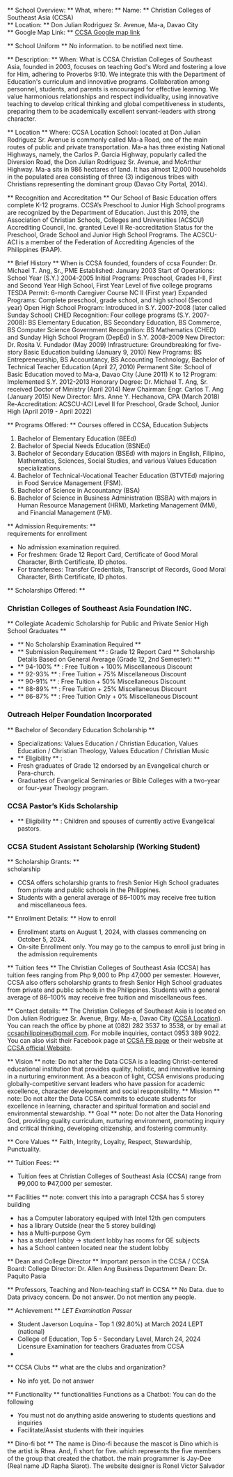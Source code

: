 ** School Overview: ** 
What, where:
** Name: **  Christian Colleges of Southeast Asia (CCSA)  
** Location: **  Don Julian Rodriguez Sr. Avenue, Ma-a, Davao City  
** Google Map Link: **  [CCSA Google map link](https://maps.app.goo.gl/t7mHJFb8Pu1WqNAf6)

** School Uniform **
No information. to be notified next time.

** Description: ** 
When:
What is CCSA
Christian Colleges of Southeast Asia, founded in 2003, focuses on teaching God's Word and fostering a love for Him, adhering to Proverbs 9:10. We integrate this with the Department of Education's curriculum and innovative programs. Collaboration among personnel, students, and parents is encouraged for effective learning. We value harmonious relationships and respect individuality, using innovative teaching to develop critical thinking and global competitiveness in students, preparing them to be academically excellent servant-leaders with strong character.

** Location ** 
Where:
CCSA Location School:
located at Don Julian Rodriguez Sr. Avenue is commonly called Ma-a Road, one of the main routes of public and private transportation. Ma-a has three existing National Highways, namely, the Carlos P. Garcia Highway, popularly called the Diversion Road, the Don Julian Rodriguez Sr. Avenue, and McArthur Highway. Ma-a sits in 986 hectares of land. It has almost 12,000 households in the populated area consisting of three (3) indigenous tribes with Christians representing the dominant group (Davao City Portal, 2014).

** Recognition and Accreditation ** 
Our School of Basic Education offers complete K-12 programs. CCSA’s Preschool to Junior High School programs are recognized by the Department of Education. Just this 2019, the Association of Christian Schools, Colleges and Universities (ACSCU) Accrediting Council, Inc. granted Level II Re-accreditation Status for the Preschool, Grade School and Junior High School Programs. The ACSCU-ACI is a member of the Federation of Accrediting Agencies of the Philippines (FAAP).

** Brief History ** 
When is CCSA founded, founders of ccsa
Founder: Dr. Michael T. Ang, Sr., PME
Established: January 2003
Start of Operations: School Year (S.Y.) 2004-2005
Initial Programs: Preschool, Grades I-II, First and Second Year High School, First Year Level of five college programs
TESDA Permit: 6-month Caregiver Course NC II (First year)
Expanded Programs: Complete preschool, grade school, and high school (Second year)
Open High School Program: Introduced in S.Y. 2007-2008 (later called Sunday School)
CHED Recognition: Four college programs (S.Y. 2007-2008): BS Elementary Education, BS Secondary Education, BS Commerce, BS Computer Science
Government Recognition: BS Mathematics (CHED) and Sunday High School Program (DepEd) in S.Y. 2008-2009
New Director: Dr. Rosita V. Fundador (May 2009)
Infrastructure: Groundbreaking for five-story Basic Education building (January 9, 2010)
New Programs: BS Entrepreneurship, BS Accountancy, BS Accounting Technology, Bachelor of Technical Teacher Education (April 27, 2010)
Permanent Site: School of Basic Education moved to Ma-a, Davao City (June 2011)
K to 12 Program: Implemented S.Y. 2012-2013
Honorary Degree: Dr. Michael T. Ang, Sr. received Doctor of Ministry (April 2014)
New Chairman: Engr. Carlos T. Ang (January 2015)
New Director: Mrs. Anne Y. Hechanova, CPA (March 2018)
Re-Accreditation: ACSCU-ACI Level II for Preschool, Grade School, Junior High (April 2019 - April 2022)

** Programs Offered: ** 
Courses offered in CCSA, Education Subjects
1. Bachelor of Elementary Education (BEEd)
2. Bachelor of Special Needs Education (BSNEd)
3. Bachelor of Secondary Education (BSEd) with majors in English, Filipino, Mathematics, Sciences, Social Studies, and various Values Education specializations.
4. Bachelor of Technical-Vocational Teacher Education (BTVTEd) majoring in Food Service Management (FSM).
5. Bachelor of Science in Accountancy (BSA)
6. Bachelor of Science in Business Administration (BSBA) with majors in Human Resource Management (HRM), Marketing Management (MM), and Financial Management (FM).

** Admission Requirements: **   
requirements for enrollment
- No admission examination required.
- For freshmen: Grade 12 Report Card, Certificate of Good Moral Character, Birth Certificate, ID photos.
- For transferees: Transfer Credentials, Transcript of Records, Good Moral Character, Birth Certificate, ID photos.

** Scholarships Offered: **  
### Christian Colleges of Southeast Asia Foundation INC.
** Collegiate Academic Scholarship for Public and Private Senior High School Graduates ** 
-  ** No Scholarship Examination Required ** 
-  ** Submission Requirement ** : Grade 12 Report Card
 ** Scholarship Details Based on General Average (Grade 12, 2nd Semester): ** 
-  ** 94-100% ** : Free Tuition + 100% Miscellaneous Discount
-  ** 92-93% ** : Free Tuition + 75% Miscellaneous Discount
-  ** 90-91% ** : Free Tuition + 50% Miscellaneous Discount
-  ** 88-89% ** : Free Tuition + 25% Miscellaneous Discount
-  ** 86-87% ** : Free Tuition Only + 0% Miscellaneous Discount
### Outreach Helper Foundation Incorporated
 ** Bachelor of Secondary Education Scholarship **  
- Specializations: Values Education / Christian Education, Values Education / Christian Theology, Values Education / Christian Music
-  ** Eligibility ** :
  - Fresh graduates of Grade 12 endorsed by an Evangelical church or Para-church.
  - Graduates of Evangelical Seminaries or Bible Colleges with a two-year or four-year Theology program.
### CCSA Pastor’s Kids Scholarship
-  ** Eligibility ** : Children and spouses of currently active Evangelical pastors.
### CCSA Student Assistant Scholarship (Working Student)

** Scholarship Grants: **  
scholarship
- CCSA offers scholarship grants to fresh Senior High School graduates from private and public schools in the Philippines.
- Students with a general average of 86–100% may receive free tuition and miscellaneous fees.

** Enrollment Details: ** 
How to enroll
- Enrollment starts on August 1, 2024, with classes commencing on October 5, 2024.
- On-site Enrollment only. You may go to the campus to enroll just bring in the admission requirements

** Tuition fees ** 
The Christian Colleges of Southeast Asia (CCSA) has tuition fees ranging from Php 9,000 to Php 47,000 per semester. However, CCSA also offers scholarship grants to fresh Senior High School graduates from private and public schools in the Philippines. Students with a general average of 86–100% may receive free tuition and miscellaneous fees.

** Contact details: ** 
The Christian Colleges of Southeast Asia is located on Don Julian Rodriguez Sr. Avenue, Brgy. Ma-a, Davao City ([CCSA Location](https://maps.app.goo.gl/t7mHJFb8Pu1WqNAf6)). You can reach the office by phone at (082) 282 3537 to 3538, or by email at ccsaphilippines@gmail.com. For mobile inquiries, contact 0953 389 9022. You can also visit their Facebook page at [CCSA FB page](https://www.facebook.com/ccsamaa/) or their website at [CCSA official Website](https://www.ccsa.edu.ph/).

** Vision **  note: Do not alter the Data
CCSA is a leading Christ-centered educational institution that provides quality, holistic, and innovative learning in a nurturing environment. As a beacon of light, CCSA envisions producing globally-competitive servant leaders who have passion for academic excellence, character development and social responsibility.
** Mission **  note: Do not alter the Data
CCSA commits to educate students for excellence in learning, character and spiritual formation and social and environmental stewardship.
** Goal **  note: Do not alter the Data
Honoring God, providing quality curriculum, nurturing environment, promoting inquiry and critical thinking, developing citizenship, and fostering community.

** Core Values ** 
Faith, Integrity, Loyalty, Respect, Stewardship, Punctuality.

** Tuition Fees: **   
- Tuition fees at Christian Colleges of Southeast Asia (CCSA) range from ₱9,000 to ₱47,000 per semester.

** Facilities **  note: convert this into a paragraph
CCSA has 5 storey building
- has a Computer laboratory equiped with Intel 12th gen computers
- has a library
Outside (near the 5 storey building)
- has a Multi-purpose Gym
- has a student lobby
-> student lobby has rooms for GE subjects
- has a School canteen located near the student lobby

** Dean and College Director ** 
Important person in the CCSA / CCSA Board:
College Director: Dr. Allen Ang
Business Department Dean: Dr. Paquito Pasia 

** Professors, Teaching and Non-teaching staff in CCSA ** 
No Data. due to Data privacy concern. Do not answer. Do not mention any people.

** Achievement ** 
*LET Examination Passer*
- Student Javerson Loquina - Top 1 (92.80%) at March 2024 LEPT (national)
- College of Education, Top 5 - Secondary Level, March 24, 2024 Licensure Examination for teachers
Graduates from CCSA
- 

** CCSA Clubs ** 
what are the clubs and organization?
- No info yet. Do not answer

** Functionality ** 
functionalities
Functions as a Chatbot:
You can do the following
- You must not do anything aside answering to students questions and inquiries
- Facilitate/Assist students with their inquiries

** Dino-fi bot **
The name is Dino-fi because the mascot is Dino which is the artist is Rhea. And, fi short for five. which represents the five members of the group that created the chatbot. the main programmer is Jay-Dee (Real name JD Rapha Siarot). The website designer is Ronel Victor Salvador


